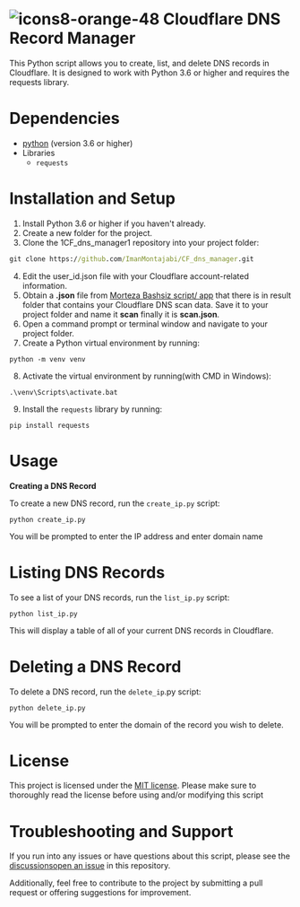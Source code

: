 # ![icons8-orange-48](https://user-images.githubusercontent.com/52942515/227340008-faeeb65b-507e-40cf-b3a7-fd740ee38cb9.png) Cloudflare DNS Record Manager

This Python script allows you to create, list, and delete DNS records in Cloudflare. It is designed to work with Python 3.6 or higher and requires the requests library.
# Dependencies

- [python](https://www.python.org/downloads/) (version 3.6 or higher)
- Libraries
  - `requests`

# Installation and Setup
1. Install Python 3.6 or higher if you haven't already.
2. Create a new folder for the project.
3. Clone the 1CF_dns_manager1 repository into your project folder:
```cmd
git clone https://github.com/ImanMontajabi/CF_dns_manager.git
```
4. Edit the user_id.json file with your Cloudflare account-related information.
5. Obtain a **.json** file from [Morteza Bashsiz script/ app](https://github.com/MortezaBashsiz/CFScanner) that there is in result folder that contains your Cloudflare DNS scan data. Save it to your project folder and name it **scan** finally it is **scan.json**.
6. Open a command prompt or terminal window and navigate to your project folder.
7. Create a Python virtual environment by running:
```
python -m venv venv
```
8. Activate the virtual environment by running(with CMD in Windows):
```
.\venv\Scripts\activate.bat
```
9. Install the `requests` library by running:
```
pip install requests
```
# Usage
**Creating a DNS Record**

To create a new DNS record, run the `create_ip.py` script:
```
python create_ip.py
```
You will be prompted to enter the IP address and enter domain name
# Listing DNS Records
To see a list of your DNS records, run the `list_ip.py` script:
```
python list_ip.py
```
This will display a table of all of your current DNS records in Cloudflare.
# Deleting a DNS Record
To delete a DNS record, run the `delete_ip`.py script:
```
python delete_ip.py
```
You will be prompted to enter the domain of the record you wish to delete.
# License
This project is licensed under the [MIT license](https://github.com/ImanMontajabi/CF_dns_manager/blob/main/LICENSE).
Please make sure to thoroughly read the license before using and/or modifying this script
# Troubleshooting and Support
If you run into any issues or have questions about this script, please see the [discussions](https://github.com/ImanMontajabi/CF_dns_manager/discussions)[open an issue](https://github.com/ImanMontajabi/CF_dns_manager/issues) in this repository.

Additionally, feel free to contribute to the project by submitting a pull request or offering suggestions for improvement.




